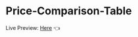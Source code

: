 # Price-Comparison-Table
Live Preview: [Here](https://amtanny.github.io/Price-Comparison-Table/) 👈 
